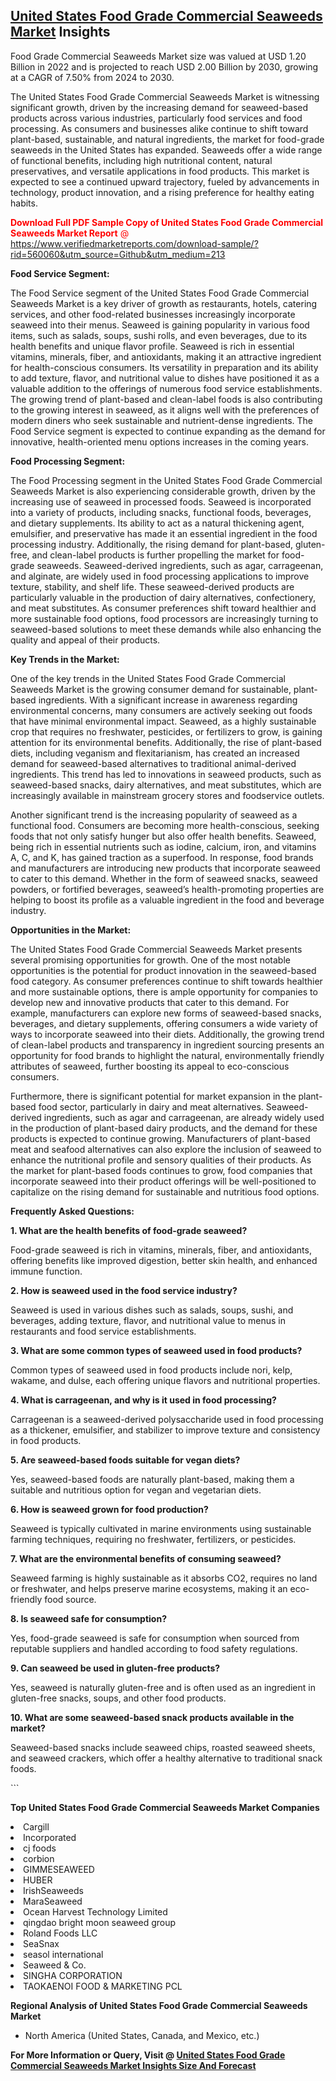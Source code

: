 <h2><a href="https://www.verifiedmarketreports.com/download-sample/?rid=560060&amp;utm_source=Github&amp;utm_medium=213" target="_blank">United States Food Grade Commercial Seaweeds Market</a> Insights</h2><p>Food Grade Commercial Seaweeds Market size was valued at USD 1.20 Billion in 2022 and is projected to reach USD 2.00 Billion by 2030, growing at a CAGR of 7.50% from 2024 to 2030.</p><p><p>The United States Food Grade Commercial Seaweeds Market is witnessing significant growth, driven by the increasing demand for seaweed-based products across various industries, particularly food services and food processing. As consumers and businesses alike continue to shift toward plant-based, sustainable, and natural ingredients, the market for food-grade seaweeds in the United States has expanded. Seaweeds offer a wide range of functional benefits, including high nutritional content, natural preservatives, and versatile applications in food products. This market is expected to see a continued upward trajectory, fueled by advancements in technology, product innovation, and a rising preference for healthy eating habits. <p><span class=""><span style="color: #ff0000;"><strong>Download Full PDF Sample Copy of United States Food Grade Commercial Seaweeds Market Report</strong> @ </span><a href="https://www.verifiedmarketreports.com/download-sample/?rid=560060&amp;utm_source=Github&amp;utm_medium=213" target="_blank">https://www.verifiedmarketreports.com/download-sample/?rid=560060&amp;utm_source=Github&amp;utm_medium=213</a></span></p></p><p><strong>Food Service Segment:</strong></p><p>The Food Service segment of the United States Food Grade Commercial Seaweeds Market is a key driver of growth as restaurants, hotels, catering services, and other food-related businesses increasingly incorporate seaweed into their menus. Seaweed is gaining popularity in various food items, such as salads, soups, sushi rolls, and even beverages, due to its health benefits and unique flavor profile. Seaweed is rich in essential vitamins, minerals, fiber, and antioxidants, making it an attractive ingredient for health-conscious consumers. Its versatility in preparation and its ability to add texture, flavor, and nutritional value to dishes have positioned it as a valuable addition to the offerings of numerous food service establishments. The growing trend of plant-based and clean-label foods is also contributing to the growing interest in seaweed, as it aligns well with the preferences of modern diners who seek sustainable and nutrient-dense ingredients. The Food Service segment is expected to continue expanding as the demand for innovative, health-oriented menu options increases in the coming years.</p><p><strong>Food Processing Segment:</strong></p><p>The Food Processing segment in the United States Food Grade Commercial Seaweeds Market is also experiencing considerable growth, driven by the increasing use of seaweed in processed foods. Seaweed is incorporated into a variety of products, including snacks, functional foods, beverages, and dietary supplements. Its ability to act as a natural thickening agent, emulsifier, and preservative has made it an essential ingredient in the food processing industry. Additionally, the rising demand for plant-based, gluten-free, and clean-label products is further propelling the market for food-grade seaweeds. Seaweed-derived ingredients, such as agar, carrageenan, and alginate, are widely used in food processing applications to improve texture, stability, and shelf life. These seaweed-derived products are particularly valuable in the production of dairy alternatives, confectionery, and meat substitutes. As consumer preferences shift toward healthier and more sustainable food options, food processors are increasingly turning to seaweed-based solutions to meet these demands while also enhancing the quality and appeal of their products.</p><p><strong>Key Trends in the Market:</strong></p><p>One of the key trends in the United States Food Grade Commercial Seaweeds Market is the growing consumer demand for sustainable, plant-based ingredients. With a significant increase in awareness regarding environmental concerns, many consumers are actively seeking out foods that have minimal environmental impact. Seaweed, as a highly sustainable crop that requires no freshwater, pesticides, or fertilizers to grow, is gaining attention for its environmental benefits. Additionally, the rise of plant-based diets, including veganism and flexitarianism, has created an increased demand for seaweed-based alternatives to traditional animal-derived ingredients. This trend has led to innovations in seaweed products, such as seaweed-based snacks, dairy alternatives, and meat substitutes, which are increasingly available in mainstream grocery stores and foodservice outlets.</p><p>Another significant trend is the increasing popularity of seaweed as a functional food. Consumers are becoming more health-conscious, seeking foods that not only satisfy hunger but also offer health benefits. Seaweed, being rich in essential nutrients such as iodine, calcium, iron, and vitamins A, C, and K, has gained traction as a superfood. In response, food brands and manufacturers are introducing new products that incorporate seaweed to cater to this demand. Whether in the form of seaweed snacks, seaweed powders, or fortified beverages, seaweed’s health-promoting properties are helping to boost its profile as a valuable ingredient in the food and beverage industry.</p><p><strong>Opportunities in the Market:</strong></p><p>The United States Food Grade Commercial Seaweeds Market presents several promising opportunities for growth. One of the most notable opportunities is the potential for product innovation in the seaweed-based food category. As consumer preferences continue to shift towards healthier and more sustainable options, there is ample opportunity for companies to develop new and innovative products that cater to this demand. For example, manufacturers can explore new forms of seaweed-based snacks, beverages, and dietary supplements, offering consumers a wide variety of ways to incorporate seaweed into their diets. Additionally, the growing trend of clean-label products and transparency in ingredient sourcing presents an opportunity for food brands to highlight the natural, environmentally friendly attributes of seaweed, further boosting its appeal to eco-conscious consumers.</p><p>Furthermore, there is significant potential for market expansion in the plant-based food sector, particularly in dairy and meat alternatives. Seaweed-derived ingredients, such as agar and carrageenan, are already widely used in the production of plant-based dairy products, and the demand for these products is expected to continue growing. Manufacturers of plant-based meat and seafood alternatives can also explore the inclusion of seaweed to enhance the nutritional profile and sensory qualities of their products. As the market for plant-based foods continues to grow, food companies that incorporate seaweed into their product offerings will be well-positioned to capitalize on the rising demand for sustainable and nutritious food options.</p><p><strong>Frequently Asked Questions:</strong></p><p><strong>1. What are the health benefits of food-grade seaweed?</strong></p><p>Food-grade seaweed is rich in vitamins, minerals, fiber, and antioxidants, offering benefits like improved digestion, better skin health, and enhanced immune function.</p><p><strong>2. How is seaweed used in the food service industry?</strong></p><p>Seaweed is used in various dishes such as salads, soups, sushi, and beverages, adding texture, flavor, and nutritional value to menus in restaurants and food service establishments.</p><p><strong>3. What are some common types of seaweed used in food products?</strong></p><p>Common types of seaweed used in food products include nori, kelp, wakame, and dulse, each offering unique flavors and nutritional properties.</p><p><strong>4. What is carrageenan, and why is it used in food processing?</strong></p><p>Carrageenan is a seaweed-derived polysaccharide used in food processing as a thickener, emulsifier, and stabilizer to improve texture and consistency in food products.</p><p><strong>5. Are seaweed-based foods suitable for vegan diets?</strong></p><p>Yes, seaweed-based foods are naturally plant-based, making them a suitable and nutritious option for vegan and vegetarian diets.</p><p><strong>6. How is seaweed grown for food production?</strong></p><p>Seaweed is typically cultivated in marine environments using sustainable farming techniques, requiring no freshwater, fertilizers, or pesticides.</p><p><strong>7. What are the environmental benefits of consuming seaweed?</strong></p><p>Seaweed farming is highly sustainable as it absorbs CO2, requires no land or freshwater, and helps preserve marine ecosystems, making it an eco-friendly food source.</p><p><strong>8. Is seaweed safe for consumption?</strong></p><p>Yes, food-grade seaweed is safe for consumption when sourced from reputable suppliers and handled according to food safety regulations.</p><p><strong>9. Can seaweed be used in gluten-free products?</strong></p><p>Yes, seaweed is naturally gluten-free and is often used as an ingredient in gluten-free snacks, soups, and other food products.</p><p><strong>10. What are some seaweed-based snack products available in the market?</strong></p><p>Seaweed-based snacks include seaweed chips, roasted seaweed sheets, and seaweed crackers, which offer a healthy alternative to traditional snack foods.</p>```</p><p><strong>Top United States Food Grade Commercial Seaweeds Market Companies</strong></p><div data-test-id=""><p><li>Cargill</li><li> Incorporated</li><li> cj foods</li><li> corbion</li><li> GIMMESEAWEED</li><li> HUBER</li><li> IrishSeaweeds</li><li> MaraSeaweed</li><li> Ocean Harvest Technology Limited</li><li> qingdao bright moon seaweed group</li><li> Roland Foods LLC</li><li> SeaSnax</li><li> seasol international</li><li> Seaweed & Co.</li><li> SINGHA CORPORATION</li><li> TAOKAENOI FOOD & MARKETING PCL</li></p><div><strong>Regional Analysis of&nbsp;United States Food Grade Commercial Seaweeds Market</strong></div><ul><li dir="ltr"><p dir="ltr">North America&nbsp;(United States, Canada, and Mexico, etc.)</p></li></ul><p><strong>For More Information or Query, Visit @&nbsp;</strong><strong><a href="https://www.verifiedmarketreports.com/product/food-grade-commercial-seaweeds-market/?utm_source=Github&amp;utm_medium=213" target="_blank">United States Food Grade Commercial Seaweeds Market Insights Size And Forecast</a></strong></p></div>
